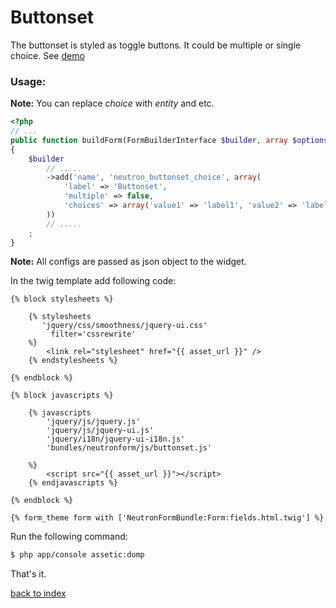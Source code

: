 Buttonset
==========

The buttonset is styled as toggle buttons. It could be multiple or single choice.
See [demo](http://jqueryui.com/button/#radio)

### Usage:

**Note:** You can replace *choice* with *entity* and etc.

``` php
<?php
// ...
public function buildForm(FormBuilderInterface $builder, array $options)
{
    $builder
        // .....
        ->add('name', 'neutron_buttonset_choice', array(
	        'label' => 'Buttonset', 
	        'multiple' => false,
	        'choices' => array('value1' => 'label1', 'value2' => 'label2', 'value3' => 'label3'),
        ))
		// .....
    ;
}
```

**Note:** All configs are passed as json object to the widget.

In the twig template add following code:

``` jinja
{% block stylesheets %}
            
    {% stylesheets
       'jquery/css/smoothness/jquery-ui.css' 
         filter='cssrewrite'
    %}
        <link rel="stylesheet" href="{{ asset_url }}" />
    {% endstylesheets %}

{% endblock %}

{% block javascripts %}

    {% javascripts
        'jquery/js/jquery.js'
        'jquery/js/jquery-ui.js'
        'jquery/i18n/jquery-ui-i18n.js'
        'bundles/neutronform/js/buttonset.js'
   
    %}
        <script src="{{ asset_url }}"></script>
	{% endjavascripts %}

{% endblock %}

{% form_theme form with ['NeutronFormBundle:Form:fields.html.twig'] %}

```

Run the following command:

``` bash
$ php app/console assetic:dump
```

That's it.

[back to index](index.md#list)


